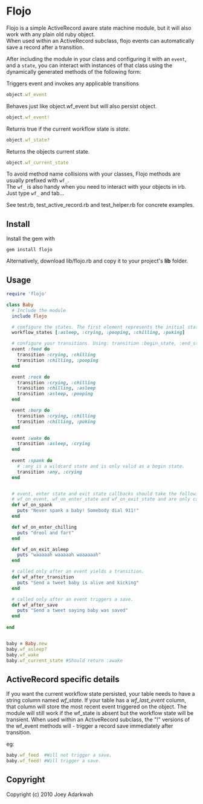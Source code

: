 # Flojo
	  
Flojo is a simple ActiveRecord aware state machine module, but it will also work with any plain old ruby object.  
When used within an ActiveRecord subclass, flojo events can automatically save a record after a transition.     

After including the module in your class and configuring it with an `event`, and a `state`, 
you can interact with instances of that class using the dynamically generated methods of the following form:

Triggers event and invokes any applicable transitions
```ruby
object.wf_event
```	


Behaves just like object.wf_event but will also persist object.  
```ruby
object.wf_event!
```


Returns true if the current workflow state is _state_.
```ruby
object.wf_state?   
```


Returns the objects current state.
```ruby
object.wf_current_state
```

To avoid method name collisions with your classes, Flojo methods are usually prefixed with `wf_`.   
The `wf_` is also handy when you need to interact with your objects in irb. Just type `wf_` and tab...

See test.rb, test_active_record.rb and test_helper.rb for concrete examples.

## Install       

Install the gem with 
```console
gem install flojo
```
Alternatively, download lib/flojo.rb and copy it to your project's <b>lib</b> folder.   
	  
	
## Usage  
```ruby
require 'flojo' 

class Baby 
  # Include the module
  include Flojo

  # configure the states. The first element represents the initial state
  workflow_states [:asleep, :crying, :pooping, :chilling, :puking]

  # configure your transitions. Using: transition :begin_state, :end_state
  event :feed do
	transition :crying, :chilling
	transition :chilling, :pooping
  end

  event :rock do
	transition :crying, :chilling
	transition :chilling, :asleep
	transition :asleep, :pooping
  end

  event :burp do
	transition :crying, :chilling
	transition :chilling, :puking
  end

  event :wake do
	transition :asleep, :crying
  end
	
  event :spank do 
	# :any is a wildcard state and is only valid as a begin state.
	transition :any, :crying
  end


  # event, enter state and exit state callbacks should take the following forms:
  # wf_on_event, wf_on_enter_state and wf_on_exit_state and are only called if they are defined  
  def wf_on_spank
	puts "Never spank a baby! Somebody dial 911!"
  end

  def wf_on_enter_chilling
	puts "drool and fart"
  end

  def wf_on_exit_asleep
	puts "waaaaah waaaaah waaaaaah"
  end

  # called only after an event yields a transition.
  def wf_after_transition
	puts "Send a tweet baby is alive and kicking"
  end 

  # called only after an event triggers a save.
  def wf_after_save
	puts "Send a tweet saying baby was saved"
  end
  
end


baby = Baby.new
baby.wf_asleep? 
baby.wf_wake
baby.wf_current_state #Should return :awake          
```
## ActiveRecord specific details   
If you want the current workflow state persisted, your table needs to have a string column named _wf_state_. 
If your table has a _wf_last_event_ column, that column will store the most recent event triggered on the object.
The module will still work if the wf_state is absent but the workflow state will be transient.
When used within an ActiveRecord subclass, the "!" versions of the wf_event methods will -
trigger a record save immediately after transition.

eg:
```ruby
baby.wf_feed  #Will not trigger a save. 
baby.wf_feed! #Will trigger a save.
```  

## Copyright
	
Copyright (c) 2010 Joey Adarkwah
	 

